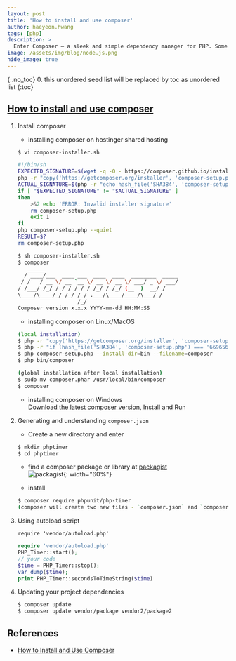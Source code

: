 ```yaml
---
layout: post
title: 'How to install and use composer' 
author: haeyeon.hwang
tags: [php]
description: >
  Enter Composer – a sleek and simple dependency manager for PHP. Some of you might already be familiar with similar dependency managers like PIP for Python or NPM for Node.js. Simply put, Composer will streamline all of your project’s dependencies in a single place.
image: /assets/img/blog/node.js.png
hide_image: true
---
```

{:.no_toc}
0. this unordered seed list will be replaced by toc as unordered list
{:toc}

## [**How to install and use composer**](https://www.hostinger.com/tutorials/how-to-install-composer)
1. Install composer
   * installing composer on hostinger shared hosting   
    ~~~bash
    $ vi composer-installer.sh
    ~~~

    ~~~bash
    #!/bin/sh
    EXPECTED_SIGNATURE=$(wget -q -O - https://composer.github.io/installer.sig)
    php -r "copy('https://getcomposer.org/installer', 'composer-setup.php');"
    ACTUAL_SIGNATURE=$(php -r "echo hash_file('SHA384', 'composer-setup.php');")
    if [ "$EXPECTED_SIGNATURE" != "$ACTUAL_SIGNATURE" ]
    then
        >&2 echo 'ERROR: Invalid installer signature'
        rm composer-setup.php
        exit 1
    fi
    php composer-setup.php --quiet
    RESULT=$?
    rm composer-setup.php
    ~~~

    ~~~bash
    $ sh composer-installer.sh
    $ composer
       ______
      / ____/___  ____ ___  ____  ____  ________  _____
     / /   / __ \/ __ `__ \/ __ \/ __ \/ ___/ _ \/ ___/
    / /___/ /_/ / / / / / / /_/ / /_/ (__  )  __/ /
    \____/\____/_/ /_/ /_/ .___/\____/____/\___/_/
                       /_/
    Composer version x.x.x YYYY-mm-dd HH:MM:SS
    ~~~

   * installing composer on Linux/MacOS   

    ~~~bash
    (local installation)
    $ php -r "copy('https://getcomposer.org/installer', 'composer-setup.php');"
    $ php -r "if (hash_file('SHA384', 'composer-setup.php') === '669656bab3166a7aff8a7506b8cb2d1c292f042046c5a994c43155c0be6190fa0355160742ab2e1c88d40d5be660b410') { echo 'Installer verified'; } else { echo 'Installer corrupt'; unlink('composer-setup.php'); } echo PHP_EOL;"
    $ php composer-setup.php --install-dir=bin --filename=composer
    $ php bin/composer

    (global installation after local installation)
    $ sudo mv composer.phar /usr/local/bin/composer
    $ composer
    ~~~

   * installing composer on Windows   
        [Download the latest composer version](https://getcomposer.org/Composer-Setup.exe), Install and Run

2. Generating and understanding `composer.json`
   * Create a new directory and enter

    ~~~bash
    $ mkdir phptimer
    $ cd phptimer
    ~~~

   * find a composer package or library at [packagist](https://packagist.org/)  
    ![packagist](https://www.hostinger.com/tutorials/wp-content/uploads/sites/2/2017/04/packagist.png){: width="60%"}    
 
   * install
 
    ~~~bash
    $ composer require phpunit/php-timer
    (composer will create two new files - `composer.json` and `composer.lock`)
    ~~~ 
  
3. Using autoload script  
 
    ~~~console
    require 'vendor/autoload.php'
    ~~~

    ~~~php
    require 'vendor/autoload.php'
    PHP_Timer::start();
    // your code
    $time = PHP_Timer::stop();
    var_dump($time);
    print PHP_Timer::secondsToTimeString($time)
    ~~~

4. Updating your project dependencies
 
    ~~~bash
    $ composer update 
    $ composer update vendor/package vendor2/package2
    ~~~

## **References**
* [How to Install and Use Composer](https://www.hostinger.com/tutorials/how-to-install-composer)

